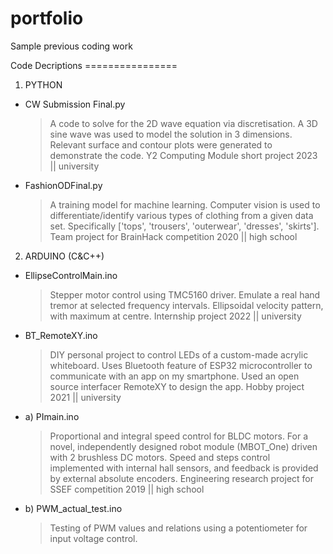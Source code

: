 # portfolio
Sample previous coding work

Code Decriptions ================

1) PYTHON
- CW Submission Final.py
  > A code to solve for the 2D wave equation via discretisation.
  > A 3D sine wave was used to model the solution in 3 dimensions.
  > Relevant surface and contour plots were generated to demonstrate the code.
  > Y2 Computing Module short project 2023 || university
- FashionODFinal.py
  > A training model for machine learning.
  > Computer vision is used to differentiate/identify various types of clothing from a given data set.
  > Specifically ['tops', 'trousers', 'outerwear', 'dresses', 'skirts'].
  > Team project for BrainHack competition 2020 || high school

2) ARDUINO (C&C++)
- EllipseControlMain.ino
  > Stepper motor control using TMC5160 driver.
  > Emulate a real hand tremor at selected frequency intervals.
  > Ellipsoidal velocity pattern, with maximum at centre.
  > Internship project 2022 || university
- BT_RemoteXY.ino
  > DIY personal project to control LEDs of a custom-made acrylic whiteboard.
  > Uses Bluetooth feature of ESP32 microcontroller to communicate with an app on my smartphone.
  > Used an open source interfacer RemoteXY to design the app.
  > Hobby project 2021 || university
- a) PImain.ino
  > Proportional and integral speed control for BLDC motors.
  > For a novel, independently designed robot module (MBOT_One) driven with 2 brushless DC motors.
  > Speed and steps control implemented with internal hall sensors, and feedback is provided by external absolute encoders.
  > Engineering research project for SSEF competition 2019 || high school
- b) PWM_actual_test.ino
  > Testing of PWM values and relations using a potentiometer for input voltage control.
